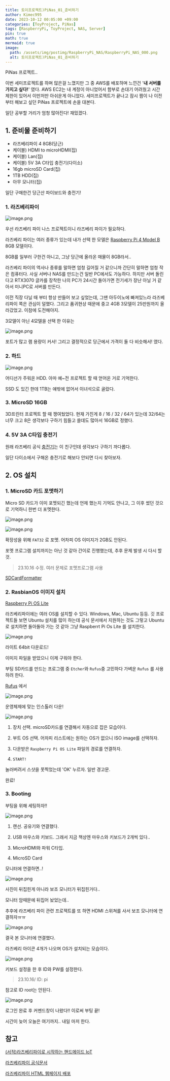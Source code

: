 ```yaml
---
title: 토이프로젝트)PiNas_01_준비하기
author: Kimec995
date: 2023-10-12 00:05:00 +09:00
categories: [ToyProject, PiNas]
tags: [RaspberryPi, ToyProject, NAS, Server]
pin: true
math: true
mermaid: true
image: 
  path: /assets/img/postimg/RaspberryPi_NAS/RaspberryPi_NAS_000.png
  alt: 토이프로젝트)PiNas_01_준비하기
---
```


PiNas 프로젝트..

이번 세미프로젝트를 하며 많은걸 느꼈지만 그 중 AWS를 배포하며 느낀건 '**내 서버를 가지고 싶다!**' 였다. AWS EC2는 내 계정이 아니었어서 함부로 손대기 어려웠고 시간 제한이 있어서 이만저만 아쉬운게 아니었다. 세미프로젝트가 끝나고 잠시 짬이 나 이전부터 해보고 싶던 PiNas 프로젝트에 손을 대본다.

일단 공부할 거리가 엄청 많아진다! 재밌겠다.

## 1. 준비물 준비하기

- 라즈베리파이 4 8GB(당근)
- 케이블) HDMI to microHDMI(집)
- 케이블) Lan(집)
- 케이블) 5V 3A C타입 충전기(다이소)
- 16gb microSD Card(집)
- 1TB HDD(집)
- 아무 모니터(집)

일단 구매한건 당근산 파이보드와 충전기!

### 1. 라즈베리파이

![image.png](\assets\img\postimg\RaspberryPi_NAS\RaspberryPi_NAS_02.png)


우선 라즈베리 파이 나스 프로젝트이니 라즈베리 파이가 필요하다.

라즈베리 파이는 여러 종류가 있는데 내가 선택 한 모델은 [Raspberry Pi 4 Model B](https://www.raspberrypi.com/products/raspberry-pi-4-model-b/) 8GB 모델이다.

8GB를 일부러 구한건 아니고, 그냥 당근에 올라온 매물이 8GB라서..

라즈베리 파이의 역사나 종류를 말하면 엄청 길어질 거 같으니까 간단히 말하면 엄청 작은 컴퓨터다. 사실 서버나 NAS를 만드는건 일반 PC에서도 가능하다. 하지만 서버 돌린다고 RTX3070 글카를 장착한 나의 PC가 24시간 돌아가면 전기세가 장난 아닐 거 같아서 미니PC로 서버를 만든다.

이전 직장 다닐 때 부터 항상 만들어 보고 싶었는데, 그땐 아두이노에 빠져있느라 라즈베리파이 쪽은 관심이 덜했다. 그리고 품귀현상 때문에 중고 4GB 3모델이 25만원까지 올라갔었고. 이참에 도전해야지.

3모델이 아닌 4모델을 선택 한 이유는

![image.png](\assets\img\postimg\RaspberryPi_NAS\RaspberryPi_NAS_00.png)

포트가 많고 램 용량이 커서! 그리고 결정적으로 당근에서 가격이 둘 다 비슷해서! 였다.

### 2. 하드

![image.png](\assets\img\postimg\RaspberryPi_NAS\RaspberryPi_NAS_01.png)

어디선가 주워온 HDD. 아마 예~전 프로젝트 할 때 얻어온 거로 기억한다.

SSD 도 있긴 한데 1TB는 얘밖에 없어서 이녀석으로 골랐다.

### 3. MicroSD 16GB

3D프린터 프로젝트 할 때 쟁여뒀었다. 현재 가진게 8 / 16 / 32 / 64가 있는데 32/64는 너무 크고 8은 생각보다 구하기 힘들고 쓸데도 많아서 16GB로 정했다.

### 4. 5V 3A C타입 충전기

원래 라즈베리 공식 [충전기](https://www.raspberrypi.com/products/type-c-power-supply/)는 이 친구인데 생각보다 구하기 까다롭다.

일단 다이소에서 구해온 충전기로 해보다 안되면 다시 찾아보자.

## 2. OS 설치

### 1. MicroSD 카드 포멧하기

Micro SD 카드가 이미 포멧되긴 했는데 언제 했는지 기억도 안나고, 그 이후 썼던 것으로 기억하니 한번 더 포멧한다.

![image.png](\assets\img\postimg\RaspberryPi_NAS\RaspberryPi_NAS_03.png)

![image.png](\assets\img\postimg\RaspberryPi_NAS\RaspberryPi_NAS_04.png)

확장성을 위해 `FAT32` 로 포멧. 어차피 OS 이미지가 2GB도 안된다.

포멧 프로그램 설치까지는 아닌 것 같아 간이로 진행했는데, 추후 문제 발생 시 다시 할 것.

> 23.10.16 수정. 여러 문제로 포멧프로그램 사용

[SDCardFormatter](https://www.sdcard.org/downloads/formatter/)

### 2. RasbianOS 이미지 설치

[Raspberry Pi OS Lite](https://www.raspberrypi.com/software/operating-systems/)

라즈베리파이에는 여러 OS를 설치할 수 있다. Windows, Mac, Ubuntu 등등. 깃 프로젝트들 보면 Ubuntu 설치를 많이 하는데 공식 문서에서 지원하는 것도 그렇고 Ubuntu로 설치하면 돌아돌아 가는 것 같아 그냥 Raspberrt Pi Os Lite 를 설치한다.

![image.png](\assets\img\postimg\RaspberryPi_NAS\RaspberryPi_NAS_05.png)

라이트 64bit 다운로드!

이미지 파일을 받았으니 이제 구워야 한다.

부팅 SD카드를 만드는 프로그램 중 `Etcher`와 `Rufus`중 고민하다 가벼운 `Rufus` 를 사용하려 한다.

[Rufus](https://rufus.ie/ko/#google_vignette) 에서

![image.png](\assets\img\postimg\RaspberryPi_NAS\RaspberryPi_NAS_06.png)

운영체제에 맞는 인스톨러 다운!

![image.png](\assets\img\postimg\RaspberryPi_NAS\RaspberryPi_NAS_07.png)

1. 장치 선택. microSD카드를 연결해서 자동으로 잡은 모습이다.

2. 부트 OS 선택. 어차피 리스트에는 원하는 OS가 없으니 ISO image를 선택하자.

3. 다운받은 `Raspberry Pi OS Lite` 파일의 경로를 연결하자.

4. `START!`

눌러버려서 스샷을 못찍었는데 'OK' 누르자. 일반 경고문.

완료!

### 3. Booting

부팅을 위해 세팅하자!!

![image.png](\assets\img\postimg\RaspberryPi_NAS\RaspberryPi_NAS_08.png)

1. 랜선. 공유기와 연결했다.

2. USB 마우스와 키보드. 그래서 지금 책상엔 마우스와 키보드가 2개씩 있다..

3. MicroHDMI와 파워 C타입.

4. MicroSD Card

모니터에 연결하면..!

![image.png](\assets\img\postimg\RaspberryPi_NAS\RaspberryPi_NAS_09.png)

사진이 뒤집힌게 아니라 보조 모니터가 뒤집힌거다..

모니터 암때문에 뒤집어 놨었는데..

추후에 라즈베리 파이 관련 프로젝트를 또 하면 HDMI 스위쳐를 사서 보조 모니터에 연결하자ㅠㅠ

![image.png](\assets\img\postimg\RaspberryPi_NAS\RaspberryPi_NAS_10.png)

결국 본 모니터에 연결했다.

라즈베리 아이콘 4개가 나오며 OS가 설치되는 모습이다.

![image.png](\assets\img\postimg\RaspberryPi_NAS\RaspberryPi_NAS_11.png)

키보드 설정을 한 후 ID와 PW를 설정한다.

> 23.10.16/ ID: pi

참고로 ID root는 안된다.

![image.png](\assets\img\postimg\RaspberryPi_NAS\RaspberryPi_NAS_12.png)

로그인 완료 후 커멘드창이 나왔다!! 이로써 부팅 끝!

시간이 늦어 오늘은 여기까지.. 내일 마저 한다.


## 참고
[(서적)라즈베리파이로 시작하는 핸드메이드 IoT](https://product.kyobobook.co.kr/detail/S000001934230)

[라즈베리파이 공식문서](https://www.raspberrypi.com/tutorials/nas-box-raspberry-pi-tutorial/)

[라즈베리파이 HTML 웹페이지 배포](https://www.seeedstudio.com/blog/2020/06/23/setup-a-raspberry-pi-web-server-and-easily-build-an-html-webpage-m/)